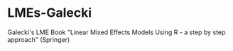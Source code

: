 LMEs-Galecki
============

Galecki's LME Book "Linear Mixed Effects Models Using R - a step by step approach" (Springer)
